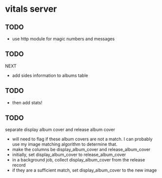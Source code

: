 # vitals server

## TODO

* use http module for magic numbers and messages

## TODO

NEXT

- add sides information to albums table

## TODO

- then add stats!

## TODO

separate display album cover and release album cover

- will need to flag if these album covers are not a match. I can probably use my image matching algorithm to determine that.
- make the columns be display\_album\_cover and release\_album\_cover
- initially, set display\_album\_cover to release\_album\_cover
- in a background job, collect display\_album\_cover from the release record
- if they are a sufficient match, set display\_album\_cover to the new image
